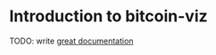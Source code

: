 # Introduction to bitcoin-viz

TODO: write [great documentation](http://jacobian.org/writing/what-to-write/)
